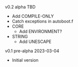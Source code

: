 
v0.2 alpha TBD
- Add COMPILE-ONLY
- Catch exceptions in autoboot.f
- CORE
  - Add ENVIRONMENT?
- STRING
  - Add UNESCAPE

v0.1 pre-alpha 2023-03-04
- Initial version
